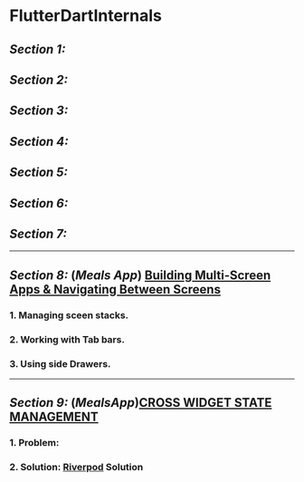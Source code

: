 # FlutterDartInternals

## ***Section 1:***
## ***Section 2:***
## ***Section 3:***
## ***Section 4:***
## ***Section 5:***
## ***Section 6:***
## ***Section 7:***
---
## ***Section 8:*** (*Meals App*) [Building Multi-Screen Apps & Navigating Between Screens](https://github.com/adityagaur0/meals.git)
### 1.  Managing sceen stacks.
### 2.  Working with Tab bars.
### 3.  Using side Drawers.
---
## ***Section 9:*** (*MealsApp*)[CROSS WIDGET STATE MANAGEMENT](https://github.com/adityagaur0/meals?tab=readme-ov-file#section-9-animationsmeals-app)
### 1.  Problem: 
### 2.  Solution: [Riverpod](https://riverpod.dev/docs/introduction/getting_started) Solution

